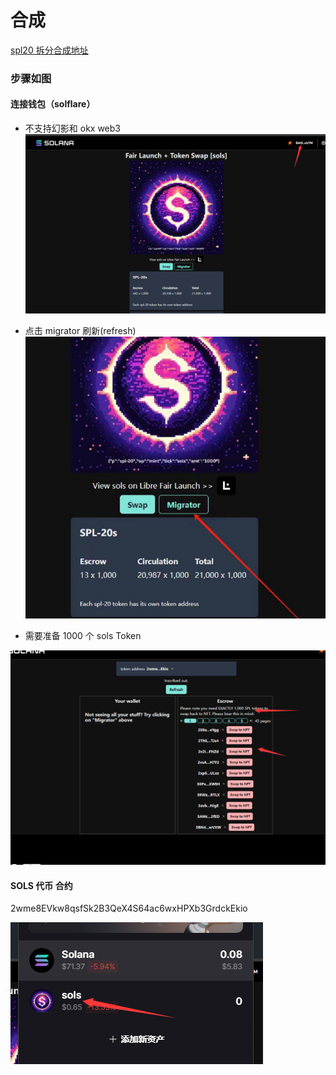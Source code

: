 # 合成

[spl20 拆分合成地址](https://www.spl20.io/libremigrator/DGn2nHnGqLucsfZiVgvJy4MFShkJJskHdix7WQ4eezQF)

### 步骤如图

#### 连接钱包（solflare）

- 不支持幻影和 okx web3
  <br>
  ![solflare](../../../.vuepress/public/images/connect.png "solflare")

- 点击 migrator 刷新(refresh)
  <br>
  ![migrator](../../../.vuepress/public/images/migrator.png "migrator")

- 需要准备 1000 个 sols Token

![composis](../../../.vuepress/public/images/composis.png "composis")

#### SOLS 代币 合约

2wme8EVkw8qsfSk2B3QeX4S64ac6wxHPXb3GrdckEkio

![solstoken](../../../.vuepress/public/images/solstoken.png "solstoken")
